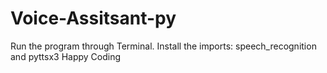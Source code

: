 # Voice-Assitsant-py
Run the program through Terminal. 
Install the imports: speech_recognition and pyttsx3
Happy Coding
